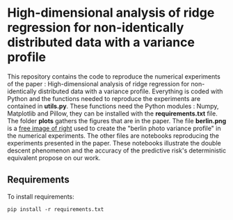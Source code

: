 # High-dimensional analysis of ridge regression for non-identically distributed data with a variance profile

This repository contains the code to reproduce the numerical experiments of the paper : High-dimensional analysis of ridge regression for non-identically distributed data with a variance profile. Everything is coded with Python and the functions needed to reproduce the experiments are contained in **utils.py**. These functions need the Python modules : Numpy, Matplotlib and Pillow, they can be installed with the **requirements.txt** file. The folder **plots** gathers the figures that are in the paper. The file **berlin.png** is a [free image of right](https://pixabay.com/fr/photos/berlin-tour-de-t%C3%A9l%C3%A9vision-silhouette-8054311/) used to create the "berlin photo variance profile" in the numerical experiments. The other files are notebooks reproducing the experiments presented in the paper. These notebooks illustrate the double descent phenomenon and the accuracy of the predictive risk's deterministic equivalent propose on our work. 

## Requirements

To install requirements:

```setup
pip install -r requirements.txt
```
